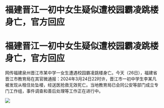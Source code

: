 # 福建晋江一初中女生疑似遭校园霸凌跳楼身亡，官方回应

# 福建晋江一初中女生疑似遭校园霸凌跳楼身亡，官方回应

网传福建泉州晋江市某中学一女生遭遇校园霸凌跳楼身亡。今天（26日），福建省晋江市教育局在其官微通报：2024年3月24日22时许，晋江市一初中学生李某凡被发现从租住处坠楼，经送医抢救无效死亡。当地教育局已会同公安等部门成立专门工作组，事件调查和善后处理等工作正在进行中。

![](https://inews.gtimg.com/om_bt/ONhExyCQuD6e4PDdksbnszogEtkdWgyJBUp7LhqRRAJacAA/1000)

